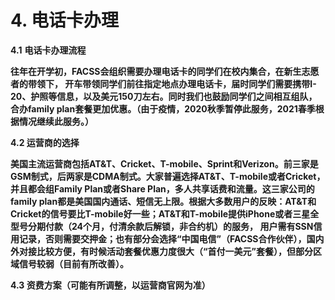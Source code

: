 # 4. 电话卡办理

**4.1** **电话卡办理流程**

**往年在开学初，FACSS会组织需要办理电话卡的同学们在校内集合，在新生志愿者的带领下， 开车带领同学们前往指定地点办理电话卡，届时同学们需要携带I-20、护照等信息，以及美元150刀左右。同时我们也鼓励同学们之间相互组队，合办family plan套餐更加优惠。（由于疫情，2020秋季暂停此服务，2021春季根据情况继续此服务。）**

**4.2 运营商的选择**

**美国主流运营商包括AT\&T、Cricket、T-mobile、Sprint和Verizon。前三家是GSM制式，后两家是CDMA制式。大家普遍选择AT\&T、T-mobile或者Cricket，并且都会组Family Plan或者Share Plan，多人共享话费和流量。这三家公司的family plan都是美国国内通话、短信无上限。根据大多数用户的反映：AT\&T和Cricket的信号要比T-mobile好一些；AT\&T和T-mobile提供iPhone或者三星全型号分期付款（24个月，付清余款后解锁，非合约机）的服务， 用户需有SSN信用记录，否则需要交押金；也有部分会选择“中国电信”（FACSS合作伙伴），国内外对接比较方便，有时候活动套餐优惠力度很大（“首付一美元”套餐），但部分区域信号较弱（目前有所改善）。**

**4.3 资费方案（可能有所调整，以运营商官网为准）**
